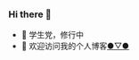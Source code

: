 ### Hi there 👋

<!--
**lqwakeup/lqwakeup** is a ✨ _special_ ✨ repository because its `README.md` (this file) appears on your GitHub profile.

Here are some ideas to get you started:
- 📫 How to reach me: ...
- 😄 Pronouns: ...
- ⚡ Fun fact: ...
-->

- 🔭 学生党，修行中
- 💬 欢迎访问我的个人博客[●▽●](https://lqwakeup.github.io/Blogs/)



